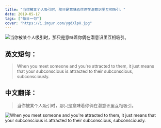 ```yaml
---
title: "当你被某个人吸引时，那只是意味着你俩在潜意识里互相吸引。"
date: 2019-05-17
tags: ["每日一句"]
cover: "https://i.imgur.com/ygdXlpH.jpg"
---
```


![当你被某个人吸引时，那只是意味着你俩在潜意识里互相吸引。](https://i.imgur.com/iK6fGXI.jpg)

## 英文短句：
> When you meet someone and you're attracted to them, it just means that your subconscious is attracted to their subconscious, subconsciously.

<!--more-->

## 中文翻译：
> 当你被某个人吸引时，那只是意味着你俩在潜意识里互相吸引。

![When you meet someone and you're attracted to them, it just means that your subconscious is attracted to their subconscious, subconsciously.](https://i.imgur.com/a4q53gb.jpg)

